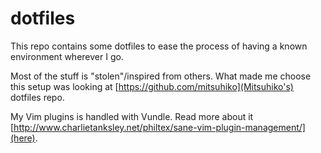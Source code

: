 # dotfiles
This repo contains some dotfiles to ease the process of having a known
environment wherever I go.

Most of the stuff is "stolen"/inspired from others. What made me choose this
setup was looking at [https://github.com/mitsuhiko](Mitsuhiko's) dotfiles
repo.

My Vim plugins is handled with Vundle. Read more about it 
[http://www.charlietanksley.net/philtex/sane-vim-plugin-management/](here).
